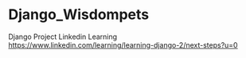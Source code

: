 # Django_Wisdompets
Django Project Linkedin Learning https://www.linkedin.com/learning/learning-django-2/next-steps?u=0
